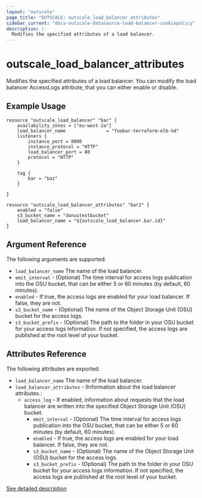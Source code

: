 ```yaml
---
layout: "outscale"
page_title: "OUTSCALE: outscale_load_balancer_attributes"
sidebar_current: "docs-outscale-datasource-load-balancer-cookiepolicy"
description: |-
  Modifies the specified attributes of a load balancer.
---
```


# outscale_load_balancer_attributes

Modifies the specified attributes of a load balancer.
You can modify the load balancer AccessLogs attribute, that you can either enable or disable.

## Example Usage

```hcl
resource "outscale_load_balancer" "bar" {
    availability_zones = ["eu-west-2a"]
    load_balancer_name               = "foobar-terraform-elb-%d"
    listeners {
        instance_port = 8000
        instance_protocol = "HTTP"
        load_balancer_port = 80
        protocol = "HTTP"
    }

    tag {
        bar = "baz"
    }

}

resource "outscale_load_balancer_attributes" "bar2" {
    enabled = "false"
    s3_bucket_name = "donustestbucket"
    load_balancer_name = "${outscale_load_balancer.bar.id}"
}
```

## Argument Reference

The following arguments are supported:

* `load_balancer_name` The name of the load balancer.
* `emit_interval` - (Optional) The time interval for access logs publication into the OSU bucket, that can be either 5 or 60 minutes (by default, 60 minutes).
* `enabled` - If true, the access logs are enabled for your load balancer. If false, they are not.
* `s3_bucket_name` - (Optional) The name of the Object Storage Unit (OSU) bucket for the access logs.
* `s3_bucket_prefix` - (Optional) The path to the folder in your OSU bucket for your access logs information. If not specified, the access logs are published at the root level of your bucket.

## Attributes Reference

The following attributes are exported:

* `load_balancer_name` The name of the load balancer.
* `load_balancer_attributes` - IInformation about the load balancer attributes.:
  - `access_log` - If enabled, information about requests that the load balancer are written into the specified Object Storage Unit (OSU) bucket.
    - `emit_interval` - (Optional) The time interval for access logs publication into the OSU bucket, that can be either 5 or 60 minutes (by default, 60 minutes).
    - `enabled` - If true, the access logs are enabled for your load balancer. If false, they are not.
    - `s3_bucket_name` - (Optional) The name of the Object Storage Unit (OSU) bucket for the access logs.
    - `s3_bucket_prefix` - (Optional) The path to the folder in your OSU bucket for your access logs information. If not specified, the access logs are published at the root level of your bucket.

[See detailed description](http://docs.outscale.com/api_lbu/operations/Action_ModifyLoadBalancerAttributes_get.html#_api_lbu-action_modifyloadbalancerattributes_get)
